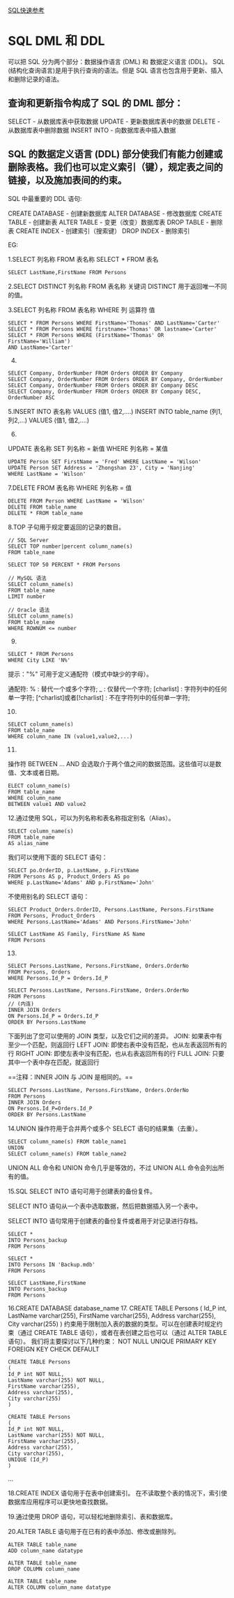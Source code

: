 [SQL快速参考](http://www.w3school.com.cn/sql/sql_quickref.asp)

# SQL DML 和 DDL
可以把 SQL 分为两个部分：数据操作语言 (DML) 和 数据定义语言 (DDL)。
SQL (结构化查询语言)是用于执行查询的语法。但是 SQL 语言也包含用于更新、插入和删除记录的语法。

## 查询和更新指令构成了 SQL 的 DML 部分：

SELECT - 从数据库表中获取数据
UPDATE - 更新数据库表中的数据
DELETE - 从数据库表中删除数据
INSERT INTO - 向数据库表中插入数据

## SQL 的数据定义语言 (DDL) 部分使我们有能力创建或删除表格。我们也可以定义索引（键），规定表之间的链接，以及施加表间的约束。

SQL 中最重要的 DDL 语句:

CREATE DATABASE - 创建新数据库
ALTER DATABASE - 修改数据库
CREATE TABLE - 创建新表
ALTER TABLE - 变更（改变）数据库表
DROP TABLE - 删除表
CREATE INDEX - 创建索引（搜索键）
DROP INDEX - 删除索引

EG: 

1.SELECT 列名称 FROM 表名称
SELECT * FROM 表名


```
SELECT LastName,FirstName FROM Persons
```


2.SELECT DISTINCT 列名称 FROM 表名称
关键词 DISTINCT 用于返回唯一不同的值。

3.SELECT 列名称 FROM 表名称 WHERE 列 运算符 值


```
SELECT * FROM Persons WHERE FirstName='Thomas' AND LastName='Carter'
SELECT * FROM Persons WHERE firstname='Thomas' OR lastname='Carter'
SELECT * FROM Persons WHERE (FirstName='Thomas' OR FirstName='William')
AND LastName='Carter'
```


4.

```
SELECT Company, OrderNumber FROM Orders ORDER BY Company
SELECT Company, OrderNumber FROM Orders ORDER BY Company, OrderNumber
SELECT Company, OrderNumber FROM Orders ORDER BY Company DESC
SELECT Company, OrderNumber FROM Orders ORDER BY Company DESC, OrderNumber ASC
```


5.INSERT INTO 表名称 VALUES (值1, 值2,....)
INSERT INTO table_name (列1, 列2,...) VALUES (值1, 值2,....)

6.
UPDATE 表名称 SET 列名称 = 新值 WHERE 列名称 = 某值

```
UPDATE Person SET FirstName = 'Fred' WHERE LastName = 'Wilson' 
UPDATE Person SET Address = 'Zhongshan 23', City = 'Nanjing'
WHERE LastName = 'Wilson'
```
7.DELETE FROM 表名称 WHERE 列名称 = 值

```
DELETE FROM Person WHERE LastName = 'Wilson'
DELETE FROM table_name
DELETE * FROM table_name
```
8.TOP 子句用于规定要返回的记录的数目。

```
// SQL Server
SELECT TOP number|percent column_name(s)
FROM table_name

SELECT TOP 50 PERCENT * FROM Persons

// MySQL 语法
SELECT column_name(s)
FROM table_name
LIMIT number

// Oracle 语法
SELECT column_name(s)
FROM table_name
WHERE ROWNUM <= number
```

9.

```
SELECT * FROM Persons
WHERE City LIKE 'N%'
```
提示："%" 可用于定义通配符（模式中缺少的字母）。

通配符: 
% : 替代一个或多个字符;
_ : 仅替代一个字符;
[charlist] : 字符列中的任何单一字符;
[^charlist]或者[!charlist] : 不在字符列中的任何单一字符;

10.

```
SELECT column_name(s)
FROM table_name
WHERE column_name IN (value1,value2,...)
```
11.
操作符 BETWEEN ... AND 会选取介于两个值之间的数据范围。这些值可以是数值、文本或者日期。
```
ELECT column_name(s)
FROM table_name
WHERE column_name
BETWEEN value1 AND value2
```

12.通过使用 SQL，可以为列名称和表名称指定别名（Alias）。
```
SELECT column_name(s)
FROM table_name
AS alias_name
```
我们可以使用下面的 SELECT 语句：
```
SELECT po.OrderID, p.LastName, p.FirstName
FROM Persons AS p, Product_Orders AS po
WHERE p.LastName='Adams' AND p.FirstName='John'
```
不使用别名的 SELECT 语句：
```
SELECT Product_Orders.OrderID, Persons.LastName, Persons.FirstName
FROM Persons, Product_Orders
WHERE Persons.LastName='Adams' AND Persons.FirstName='John'
```

```
SELECT LastName AS Family, FirstName AS Name
FROM Persons
```

13.

```
SELECT Persons.LastName, Persons.FirstName, Orders.OrderNo
FROM Persons, Orders
WHERE Persons.Id_P = Orders.Id_P
```

```
SELECT Persons.LastName, Persons.FirstName, Orders.OrderNo
FROM Persons
// (内连)
INNER JOIN Orders
ON Persons.Id_P = Orders.Id_P
ORDER BY Persons.LastName
```
下面列出了您可以使用的 JOIN 类型，以及它们之间的差异。
JOIN: 如果表中有至少一个匹配，则返回行
LEFT JOIN: 即使右表中没有匹配，也从左表返回所有的行
RIGHT JOIN: 即使左表中没有匹配，也从右表返回所有的行
FULL JOIN: 只要其中一个表中存在匹配，就返回行

==注释：INNER JOIN 与 JOIN 是相同的。==

```
SELECT Persons.LastName, Persons.FirstName, Orders.OrderNo
FROM Persons
INNER JOIN Orders
ON Persons.Id_P=Orders.Id_P
ORDER BY Persons.LastName
```
14.UNION 操作符用于合并两个或多个 SELECT 语句的结果集（去重）。

```
SELECT column_name(s) FROM table_name1
UNION
SELECT column_name(s) FROM table_name2
```
UNION ALL 命令和 UNION 命令几乎是等效的，不过 UNION ALL 命令会列出所有的值。

15.SQL SELECT INTO 语句可用于创建表的备份复件。

SELECT INTO 语句从一个表中选取数据，然后把数据插入另一个表中。

SELECT INTO 语句常用于创建表的备份复件或者用于对记录进行存档。
```
SELECT *
INTO Persons_backup
FROM Persons
```
```
SELECT *
INTO Persons IN 'Backup.mdb'
FROM Persons
```
```
SELECT LastName,FirstName
INTO Persons_backup
FROM Persons
```
16.CREATE DATABASE database_name
17.
CREATE TABLE Persons
(
Id_P int,
LastName varchar(255),
FirstName varchar(255),
Address varchar(255),
City varchar(255)
)
约束用于限制加入表的数据的类型。可以在创建表时规定约束（通过 CREATE TABLE 语句），或者在表创建之后也可以（通过 ALTER TABLE 语句）。
我们将主要探讨以下几种约束：
NOT NULL
UNIQUE
PRIMARY KEY
FOREIGN KEY
CHECK
DEFAULT


```
CREATE TABLE Persons
(
Id_P int NOT NULL,
LastName varchar(255) NOT NULL,
FirstName varchar(255),
Address varchar(255),
City varchar(255)
)
```

```
CREATE TABLE Persons
(
Id_P int NOT NULL,
LastName varchar(255) NOT NULL,
FirstName varchar(255),
Address varchar(255),
City varchar(255),
UNIQUE (Id_P)
)
```
...

18.CREATE INDEX 语句用于在表中创建索引。
在不读取整个表的情况下，索引使数据库应用程序可以更快地查找数据。

19.通过使用 DROP 语句，可以轻松地删除索引、表和数据库。

20.ALTER TABLE 语句用于在已有的表中添加、修改或删除列。
```
ALTER TABLE table_name
ADD column_name datatype
```
```
ALTER TABLE table_name 
DROP COLUMN column_name
```
```
ALTER TABLE table_name
ALTER COLUMN column_name datatype
```


